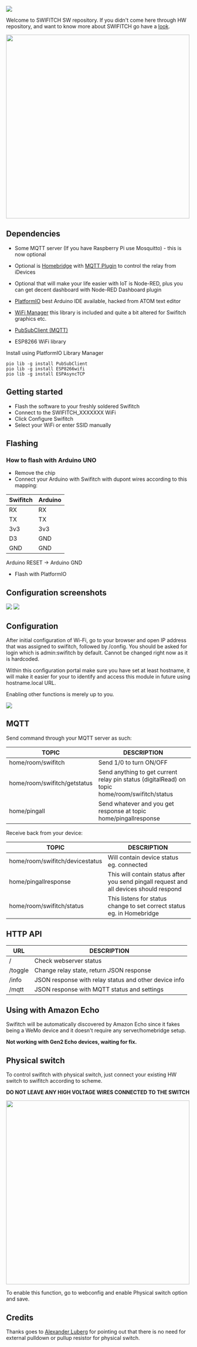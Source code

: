 ![](https://github.com/ArnieX/swifitch/blob/master/Images/swifitch_looong_header.png?raw=true)

Welcome to SWIFITCH SW repository. If you didn't come here through HW repository, and want to know more about SWIFITCH go have a [look](http://swifitch.cz).

<img src="https://github.com/ArnieX/swifitch/blob/master/Images/3D_Vector_Swifitch2.png?raw=true" width="500">

## Dependencies
- Some MQTT server (If you have Raspberry Pi use Mosquitto) - this is now optional
- Optional is [Homebridge](https://github.com/nfarina/homebridge) with [MQTT Plugin](https://github.com/cflurin/homebridge-mqtt) to control the relay from iDevices
- Optional that will make your life easier with IoT is Node-RED, plus you can get decent dashboard with Node-RED Dashboard plugin
- [PlatformIO](https://github.com/platformio/platformio) best Arduino IDE available, hacked from ATOM text editor

- [WiFi Manager](https://github.com/tzapu/WiFiManager) this library is included and quite a bit altered for Swifitch graphics etc.
- [PubSubClient (MQTT)](https://github.com/knolleary/pubsubclient)
- ESP8266 WiFi library

Install using PlatformIO Library Manager

```
pio lib -g install PubSubClient
pio lib -g install ESP8266wifi
pio lib -g install ESPAsyncTCP
```

## Getting started

- Flash the software to your freshly soldered Swifitch
- Connect to the SWIFITCH_XXXXXXX WiFi
- Click Configure Swifitch
- Select your WiFi or enter SSID manually

## Flashing
### How to flash with Arduino UNO

- Remove the chip
- Connect your Arduino with Swifitch with dupont wires according to this mapping:

| Swifitch     | Arduino |
|:------------ |:------- |
| RX           | RX      |
| TX           | TX      |
| 3v3          | 3v3     |
| D3           | GND     |
| GND          | GND     |

Arduino RESET -> Arduino GND

- Flash with PlatformIO

## Configuration screenshots

![](https://github.com/ArnieX/swifitch/blob/master/Images/Software/swifitch_sw_config_root_new.png?raw=true)
![](https://github.com/ArnieX/swifitch/blob/master/Images/Software/swifitch_sw_config_1_new.png?raw=true)

## Configuration

After initial configuration of Wi-Fi, go to your browser and open IP address that was assigned to swifitch, followed by /config. You should be asked for login which is admin:swifitch by default. Cannot be changed right now as it is hardcoded.

Within this configuration portal make sure you have set at least hostname, it will make it easier for your to identify and access this module in future using hostname.local URL.

Enabling other functions is merely up to you.

![](https://github.com/ArnieX/swifitch/blob/master/Images/Software/swifitch_sw_web_configuration_portal_new.png?raw=true)

## MQTT

Send command through your MQTT server as such:

|TOPIC|DESCRIPTION|
|---|---|
|home/room/swifitch|Send 1/0 to turn ON/OFF|
|home/room/swifitch/getstatus|Send anything to get current relay pin status (digitalRead) on topic home/room/swifitch/status|
|home/pingall|Send whatever and you get response at topic home/pingallresponse|

Receive back from your device:

|TOPIC|DESCRIPTION|
|---|---|
|home/room/swifitch/devicestatus|Will contain device status eg. connected|
|home/pingallresponse|This will contain status after you send pingall request and all devices should respond|
|home/room/swifitch/status|This listens for status change to set correct status eg. in Homebridge|

## HTTP API

|URL|DESCRIPTION|
|---|---|
|/|Check webserver status|
|/toggle|Change relay state, return JSON response|
|/info|JSON response with relay status and other device info|
|/mqtt|JSON response with MQTT status and settings|

## Using with Amazon Echo

Swifitch will be automatically discovered by Amazon Echo since it fakes being a WeMo device and it doesn't require any server/homebridge setup.

**Not working with Gen2 Echo devices, waiting for fix.**

## Physical switch

To control swifitch with physical switch, just connect your existing HW switch to swifitch according to scheme.

**DO NOT LEAVE ANY HIGH VOLTAGE WIRES CONNECTED TO THE SWITCH**

<img src="https://github.com/ArnieX/swifitch/blob/master/Images/Software/physical_switch.png?raw=true" width="500">

To enable this function, go to webconfig and enable Physical switch option and save.

## Credits

Thanks goes to [Alexander Luberg](https://github.com/LubergAlexander) for pointing out that there is no need for external pulldown or pullup resistor for physical switch.
